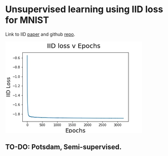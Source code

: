 # Unsupervised learning using IID loss for MNIST

Link to IID [paper](https://arxiv.org/abs/1807.06653) and github [repo](https://github.com/xu-ji/IIC).

![Loss over epochs](images/test.jpg)

## TO-DO: Potsdam, Semi-supervised.
